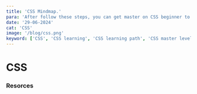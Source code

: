 ```yaml
---
title: 'CSS Mindmap.'
para: 'After follow these steps, you can get master on CSS beginner to master level.'
date: '29-06-2024'
cat: 'CSS'
image: '/blog/css.png'
keyword: ['CSS', 'CSS learning', 'CSS learning path', 'CSS master level']
---
```


# CSS

### Resorces
